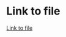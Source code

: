 # Link to file
[Link to file](https://www.figma.com/design/V0H7Jod1gEPdyEhJhrfSY6/lblc-style-guide?m=auto&t=umaVy7RsGrnFr0IW-1)